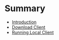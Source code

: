 # Summary

* [Introduction](README.md)
* [Download Client](getting-started.md)
* [Running Local Client](running-local-client.md)

